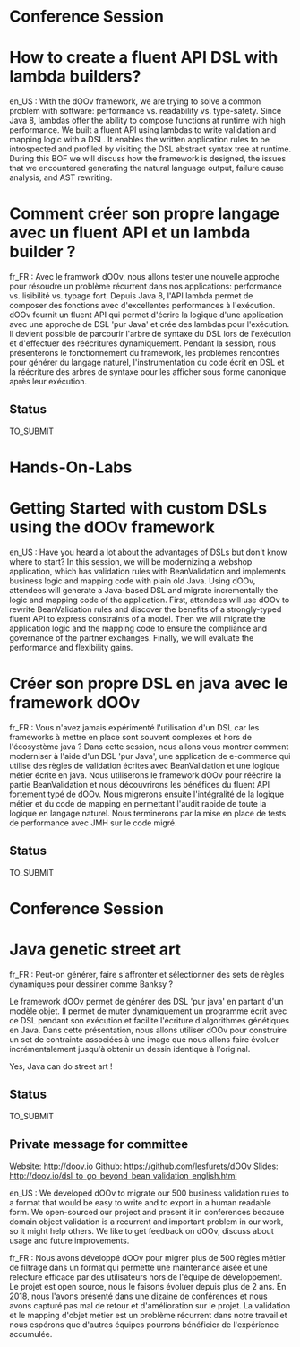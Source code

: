 # Conference Session

# How to create a fluent API DSL with lambda builders? 

en_US : With the dOOv framework, we are trying to solve a common problem with software: 
performance vs. readability vs. type-safety. Since Java 8, lambdas offer the 
ability to compose functions at runtime with high performance. We built a 
fluent API using lambdas to write validation and mapping logic with a DSL. It 
enables the written application rules to be introspected and profiled by 
visiting the DSL abstract syntax tree at runtime. During this BOF we will 
discuss how the framework is designed, the issues that we encountered 
generating the natural language output, failure cause analysis, and AST 
rewriting.

# Comment créer son propre langage avec un fluent API et un lambda builder ?

fr_FR : Avec le framwork dOOv, nous allons tester une nouvelle approche pour résoudre un problème
récurrent dans nos applications: performance vs. lisibilité vs. typage fort.
Depuis Java 8, l'API lambda permet de composer des fonctions avec d'excellentes performances à l'exécution.
dOOv fournit un fluent API qui permet d'écrire la logique d'une application avec une approche
de DSL 'pur Java' et crée des lambdas pour l'exécution.
Il devient possible de parcourir l'arbre de syntaxe du DSL lors de l'exécution et d'effectuer
des réécritures dynamiquement. Pendant la session, nous présenterons le fonctionnement du framework,
les problèmes rencontrés pour générer du langage naturel, l'instrumentation du code écrit en DSL et 
la réécriture des arbres de syntaxe pour les afficher sous forme canonique après leur exécution.

## Status 

TO_SUBMIT

# Hands-On-Labs

# Getting Started with custom DSLs using the dOOv framework

en_US : Have you heard a lot about the advantages of DSLs but don't know where to 
start? In this session, we will be modernizing a webshop application,
which has validation rules with BeanValidation and implements 
business logic and mapping code with plain old Java. Using dOOv, 
attendees will generate a Java-based DSL and migrate incrementally the 
logic and mapping code of the application. First, attendees will use 
dOOv to rewrite BeanValidation rules and discover the benefits of a 
strongly-typed fluent API to express constraints of a model.
Then we will migrate the application logic and the mapping code to ensure 
the compliance and governance of the partner exchanges. Finally, we will 
evaluate the performance and flexibility gains.

# Créer son propre DSL en java avec le framework dOOv

fr_FR : Vous n'avez jamais expérimenté l'utilisation d'un DSL car les frameworks
à mettre en place sont souvent complexes et hors de l'écosystème java ?
Dans cette session, nous allons vous montrer comment moderniser à l'aide d'un
DSL 'pur Java', une application de e-commerce qui utilise des règles de validation
écrites avec BeanValidation et une logique métier écrite en java.
Nous utiliserons le framework dOOv pour réécrire la partie BeanValidation et nous
découvrirons les bénéfices du fluent API fortement typé de dOOv.
Nous migrerons ensuite l'intégralité de la logique métier et du code de mapping en
permettant l'audit rapide de toute la logique en langage naturel.
Nous terminerons par la mise en place de tests de performance avec JMH sur le code migré.

## Status

TO_SUBMIT

# Conference Session

# Java genetic street art

fr_FR : Peut-on générer, faire s'affronter et sélectionner des sets de règles dynamiques
pour dessiner comme Banksy ?

Le framework dOOv permet de générer des DSL 'pur java' en partant d'un modèle objet.
Il permet de muter dynamiquement un programme écrit avec ce DSL pendant son exécution et facilite
l'écriture d'algorithmes génétiques en Java.
Dans cette présentation, nous allons utiliser dOOv pour construire un set de contrainte associées
à une image que nous allons faire évoluer incrémentalement jusqu'à obtenir un dessin identique à l'original.

Yes, Java can do street art !

## Status

TO_SUBMIT

## Private message for committee

Website: http://doov.io
Github: https://github.com/lesfurets/dOOv
Slides: http://doov.io/dsl_to_go_beyond_bean_validation_english.html



en_US : We developed dOOv to migrate our 500 business validation rules to a format that
would be easy to write and to export in a human readable form. We open-sourced
our project and present it in conferences because domain object validation is a
recurrent and important problem in our work, so it might help others. We like
to get feedback on dOOv, discuss about usage and future improvements.

fr_FR : Nous avons développé dOOv pour migrer plus de 500 règles métier de filtrage dans un
format qui permette une maintenance aisée et une relecture efficace par des utilisateurs
hors de l'équipe de développement. Le projet est open source, nous le faisons évoluer depuis
plus de 2 ans.
En 2018, nous l'avons présenté dans une dizaine de conférences et nous avons capturé pas mal de retour
et d'amélioration sur le projet.
La validation et le mapping d'objet métier est un problème récurrent dans notre travail et
nous espérons que d'autres équipes pourrons bénéficier de l'expérience accumulée.
